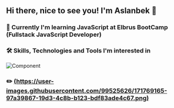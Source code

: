 ## Hi there, nice to see you! I'm Aslanbek 👋

### :book: Currently I'm learning JavaScript at Elbrus BootCamp (Fullstack JavaScript Developer)

### :hammer_and_wrench: Skills, Technologies and Tools I'm interested in
![Component ](https://user-images.githubusercontent.com/99525626/171769091-97b129c8-811a-4eb9-928a-3f0fbe1eb892.png)


### :pencil2: [(https://user-images.githubusercontent.com/99525626/171769165-97a39867-19d3-4c8b-b123-bdf83ade4c67.png)](https://www.behance.net/Kaipaeff)





